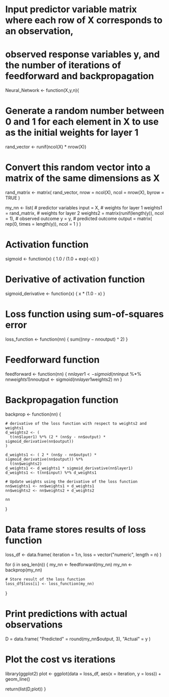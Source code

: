 # Input predictor variable matrix where each row of X corresponds to an observation, 
# observed response variables y, and the number of iterations of feedforward and backpropagation
Neural_Network <- function(X,y,n){
  
  # Generate a random number between 0 and 1 for each element in X to use as the initial weights for layer 1
  rand_vector <- runif(ncol(X) * nrow(X))
  
  # Convert this random vector into a matrix of the same dimensions as X
  rand_matrix <- matrix(
    rand_vector,
    nrow = ncol(X),
    ncol = nrow(X),
    byrow = TRUE
  )
  
  my_nn <- list(
    # predictor variables
    input = X,
    # weights for layer 1
    weights1 = rand_matrix,
    # weights for layer 2
    weights2 = matrix(runif(length(y)), ncol = 1),
    # observed outcome
    y = y,
    # predicted outcome
    output = matrix(
      rep(0, times = length(y)),
      ncol = 1
    )
  )
  
  # Activation function
  sigmoid <- function(x) {
    1.0 / (1.0 + exp(-x))
  }
  
  # Derivative of activation function
  sigmoid_derivative <- function(x) {
    x * (1.0 - x)
  }
  
  # Loss function using sum-of-squares error
  loss_function <- function(nn) {
    sum((nn$y - nn$output) ^ 2)
  }
  
  # Feedforward function
  feedforward <- function(nn) {
    nn$layer1 <- sigmoid(nn$input %*% nn$weights1)
    nn$output <- sigmoid(nn$layer1 %*% nn$weights2)
    nn
  }
  
  # Backpropagation function
  backprop <- function(nn) {
    
    # derivative of the loss function with respect to weights2 and weights1
    d_weights2 <- (
      t(nn$layer1) %*% (2 * (nn$y - nn$output) * sigmoid_derivative(nn$output))
    )
    
    d_weights1 <- ( 2 * (nn$y - nn$output) * sigmoid_derivative(nn$output)) %*% 
      t(nn$weights2)
    d_weights1 <- d_weights1 * sigmoid_derivative(nn$layer1)
    d_weights1 <- t(nn$input) %*% d_weights1
    
    # Update weights using the derivative of the loss function
    nn$weights1 <- nn$weights1 + d_weights1
    nn$weights2 <- nn$weights2 + d_weights2
    
    nn
  }
  
  # Data frame stores results of loss function
  loss_df <- data.frame(
    iteration = 1:n,
    loss = vector("numeric", length = n)
  )
  
  for (i in seq_len(n)) {
    my_nn <- feedforward(my_nn)
    my_nn <- backprop(my_nn)
    
    # Store result of the loss function
    loss_df$loss[i] <- loss_function(my_nn)
  }
  
  # Print predictions with actual observations
  D = data.frame(
    "Predicted" = round(my_nn$output, 3),
    "Actual" = y
  )
  
  # Plot the cost vs iterations
  library(ggplot2)
  plot <- ggplot(data = loss_df, aes(x = iteration, y = loss)) + geom_line()
  
  return(list(D,plot))
}

